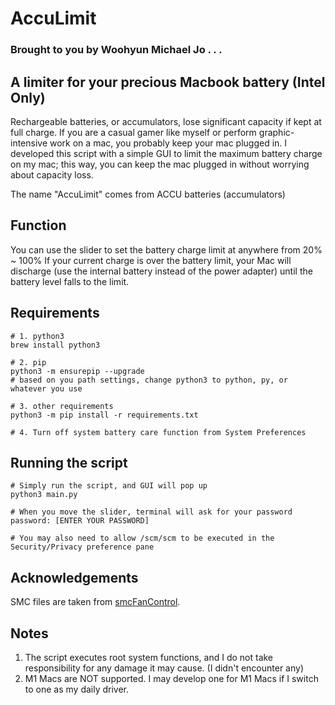 # AccuLimit
### Brought to you by Woohyun Michael Jo . . .
## A limiter for your precious Macbook battery (Intel Only)
Rechargeable batteries, or accumulators, lose significant capacity if kept at full charge. If you are a casual gamer 
like myself or perform graphic-intensive work on a mac, you probably keep your mac plugged in. I developed this 
script with a simple GUI to limit the maximum battery charge on my mac; this way, you can keep the mac plugged in without
worrying about capacity loss.

The name "AccuLimit" comes from ACCU batteries (accumulators)

Function
------------------------
You can use the slider to set the battery charge limit at anywhere from 20% ~ 100%
If your current charge is over the battery limit, your Mac will discharge (use the internal battery instead of the power adapter)
until the battery level falls to the limit.

Requirements
------------------------
```
# 1. python3 
brew install python3

# 2. pip
python3 -m ensurepip --upgrade 
# based on you path settings, change python3 to python, py, or whatever you use

# 3. other requirements 
python3 -m pip install -r requirements.txt

# 4. Turn off system battery care function from System Preferences
```

Running the script
------------------------
```
# Simply run the script, and GUI will pop up
python3 main.py

# When you move the slider, terminal will ask for your password
password: [ENTER YOUR PASSWORD]

# You may also need to allow /scm/scm to be executed in the Security/Privacy preference pane
```

Acknowledgements
------------------------
SMC files are taken from [smcFanControl](https://github.com/hholtmann/smcFanControl "smcFanControl"). 

Notes
------------------------
1. The script executes root system functions, and I do not take responsibility for any damage it may cause. (I didn't encounter any)
2. M1 Macs are NOT supported. I may develop one for M1 Macs if I switch to one as my daily driver.